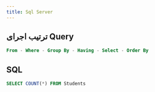 ```yaml
---
title: Sql Server
---
```



## ترتیب اجرای Query

```sql
From - Where - Group By - Having - Select - Order By
```


## SQL

```sql
SELECT COUNT(*) FROM Students
```
